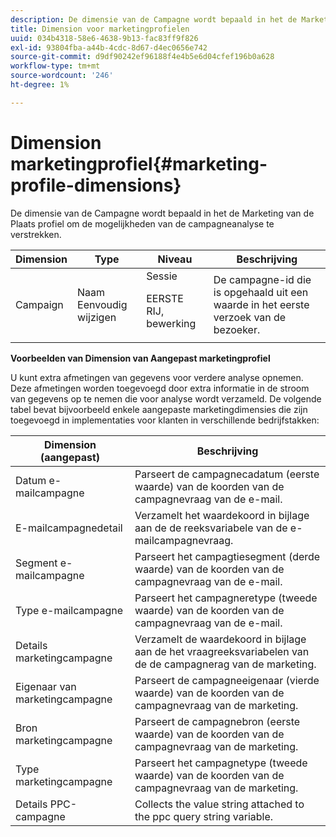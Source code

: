 ```yaml
---
description: De dimensie van de Campagne wordt bepaald in het de Marketing van de Plaats profiel om de mogelijkheden van de campagneanalyse te verstrekken.
title: Dimension voor marketingprofielen
uuid: 034b4318-58e6-4638-9b13-fac83ff9f826
exl-id: 93804fba-a44b-4cdc-8d67-d4ec0656e742
source-git-commit: d9df90242ef96188f4e4b5e6d04cfef196b0a628
workflow-type: tm+mt
source-wordcount: '246'
ht-degree: 1%

---
```


# Dimension marketingprofiel{#marketing-profile-dimensions}

De dimensie van de Campagne wordt bepaald in het de Marketing van de Plaats profiel om de mogelijkheden van de campagneanalyse te verstrekken.

<table id="table_27A4B8247F6D4E18BD61041CED7D8805"> 
 <thead> 
  <tr> 
   <th colname="col1" class="entry"> Dimension </th> 
   <th colname="col2" class="entry"> Type </th> 
   <th colname="col3" class="entry"> Niveau </th> 
   <th colname="col4" class="entry"> Beschrijving </th> 
  </tr> 
 </thead>
 <tbody> 
  <tr> 
   <td colname="col1"> Campaign </td> 
   <td colname="col2"> Naam Eenvoudig wijzigen </td> 
   <td colname="col3">Sessie <p>EERSTE RIJ, bewerking </p></td> 
   <td colname="col4"> De campagne-id die is opgehaald uit een waarde in het eerste verzoek van de bezoeker. </td> 
  </tr> 
 </tbody> 
</table>

**Voorbeelden van Dimension van Aangepast marketingprofiel**

U kunt extra afmetingen van gegevens voor verdere analyse opnemen. Deze afmetingen worden toegevoegd door extra informatie in de stroom van gegevens op te nemen die voor analyse wordt verzameld. De volgende tabel bevat bijvoorbeeld enkele aangepaste marketingdimensies die zijn toegevoegd in implementaties voor klanten in verschillende bedrijfstakken:

| Dimension (aangepast) | Beschrijving |
|---|---|
| Datum e-mailcampagne | Parseert de campagnecadatum (eerste waarde) van de koorden van de campagnevraag van de e-mail. |
| E-mailcampagnedetail | Verzamelt het waardekoord in bijlage aan de de reeksvariabele van de e-mailcampagnevraag. |
| Segment e-mailcampagne | Parseert het campagtiesegment (derde waarde) van de koorden van de campagnevraag van de e-mail. |
| Type e-mailcampagne | Parseert het campagneretype (tweede waarde) van de koorden van de campagnevraag van de e-mail. |
| Details marketingcampagne | Verzamelt de waardekoord in bijlage aan de het vraagreeksvariabelen van de de campagnerag van de marketing. |
| Eigenaar van marketingcampagne | Parseert de campagneeigenaar (vierde waarde) van de koorden van de campagnevraag van de marketing. |
| Bron marketingcampagne | Parseert de campagnebron (eerste waarde) van de koorden van de campagnevraag van de marketing. |
| Type marketingcampagne | Parseert het campagnetype (tweede waarde) van de koorden van de campagnevraag van de marketing. |
| Details PPC-campagne | Collects the value string attached to the ppc query string variable. |

